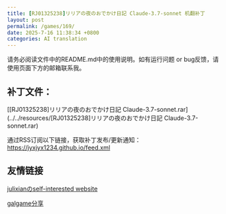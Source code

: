 ```yaml
---
title: [RJ01325238]リリアの夜のおでかけ日記 Claude-3.7-sonnet 机翻补丁
layout: post
permalink: /games/169/
date: 2025-7-16 11:38:34 +0800
categories: AI translation
---
```



请务必阅读文件中的README.md中的使用说明。如有运行问题 or bug反馈，请使用页面下方的邮箱联系我。



## 补丁文件：

[[RJ01325238]リリアの夜のおでかけ日記 Claude-3.7-sonnet.rar](../../resources/[RJ01325238]リリアの夜のおでかけ日記 Claude-3.7-sonnet.rar)

 

通过RSS订阅以下链接，获取补丁发布/更新通知：https://jyxjyx1234.github.io/feed.xml

## 友情链接

[julixianのself-interested website](https://julixian-siw.worldsystem.top/) 

[galgame分享](https://t.me/galgpt)